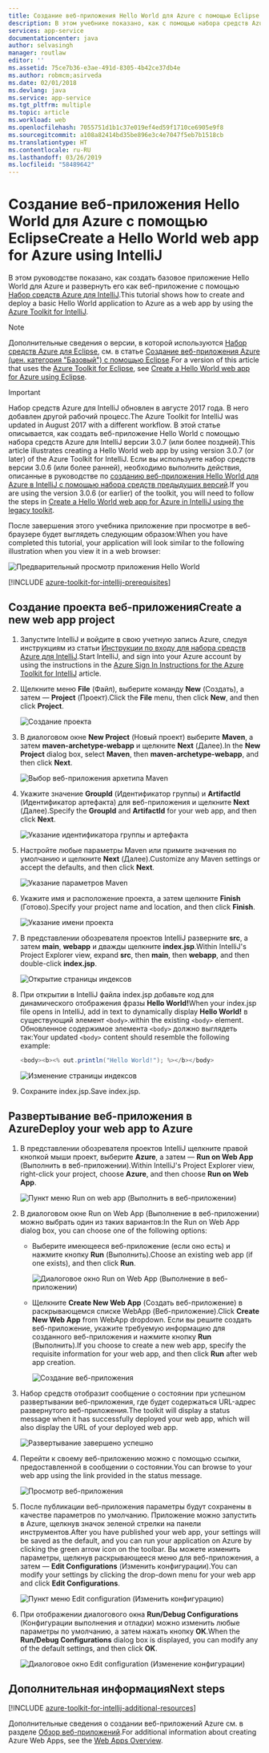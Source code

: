 ```yaml
---
title: Создание веб-приложения Hello World для Azure с помощью Eclipse
description: В этом учебнике показано, как с помощью набора средств Azure для IntelliJ создать веб-приложение Hello World для Azure.
services: app-service
documentationcenter: java
author: selvasingh
manager: routlaw
editor: ''
ms.assetid: 75ce7b36-e3ae-491d-8305-4b42ce37db4e
ms.author: robmcm;asirveda
ms.date: 02/01/2018
ms.devlang: java
ms.service: app-service
ms.tgt_pltfrm: multiple
ms.topic: article
ms.workload: web
ms.openlocfilehash: 7055751d1b1c37e019ef4ed59f1710ce6905e9f8
ms.sourcegitcommit: a108a82414bd35be896e3c4e7047f5eb7b1518cb
ms.translationtype: HT
ms.contentlocale: ru-RU
ms.lasthandoff: 03/26/2019
ms.locfileid: "58489642"
---
```

# <a name="create-a-hello-world-web-app-for-azure-using-intellij"></a><span data-ttu-id="7188f-103">Создание веб-приложения Hello World для Azure с помощью Eclipse</span><span class="sxs-lookup"><span data-stu-id="7188f-103">Create a Hello World web app for Azure using IntelliJ</span></span>

<span data-ttu-id="7188f-104">В этом руководстве показано, как создать базовое приложение Hello World для Azure и развернуть его как веб-приложение с помощью [Набор средств Azure для IntelliJ].</span><span class="sxs-lookup"><span data-stu-id="7188f-104">This tutorial shows how to create and deploy a basic Hello World application to Azure as a web app by using the [Azure Toolkit for IntelliJ].</span></span>

> [!NOTE]
>
> <span data-ttu-id="7188f-105">Дополнительные сведения о версии, в которой используются [Набор средств Azure для Eclipse], см. в статье [Создание веб-приложения Azure (цен. категория "Базовый") с помощью Eclipse][eclipse-hello-world].</span><span class="sxs-lookup"><span data-stu-id="7188f-105">For a version of this article that uses the [Azure Toolkit for Eclipse], see [Create a Hello World web app for Azure using Eclipse][eclipse-hello-world].</span></span>
>

> [!IMPORTANT]
> 
> <span data-ttu-id="7188f-106">Набор средств Azure для IntelliJ обновлен в августе 2017 года. В него добавлен другой рабочий процесс.</span><span class="sxs-lookup"><span data-stu-id="7188f-106">The Azure Toolkit for IntelliJ was updated in August 2017 with a different workflow.</span></span> <span data-ttu-id="7188f-107">В этой статье описывается, как создать веб-приложение Hello World с помощью набора средств Azure для IntelliJ версии 3.0.7 (или более поздней).</span><span class="sxs-lookup"><span data-stu-id="7188f-107">This article illustrates creating a Hello World web app by using version 3.0.7 (or later) of the Azure Toolkit for IntelliJ.</span></span> <span data-ttu-id="7188f-108">Если вы используете набор средств версии 3.0.6 (или более ранней), необходимо выполнить действия, описанные в руководстве по [созданию веб-приложения Hello World для Azure в IntelliJ с помощью набора средств предыдущих версий][Legacy Version].</span><span class="sxs-lookup"><span data-stu-id="7188f-108">If you are using the version 3.0.6 (or earlier) of the toolkit, you will need to follow the steps in [Create a Hello World web app for Azure in IntelliJ using the legacy toolkit][Legacy Version].</span></span>
> 

<span data-ttu-id="7188f-109">После завершения этого учебника приложение при просмотре в веб-браузере будет выглядеть следующим образом:</span><span class="sxs-lookup"><span data-stu-id="7188f-109">When you have completed this tutorial, your application will look similar to the following illustration when you view it in a web browser:</span></span>

![Предварительный просмотр приложения Hello World][browse-web-app]

[!INCLUDE [azure-toolkit-for-intellij-prerequisites](../includes/azure-toolkit-for-intellij-prerequisites.md)]

## <a name="create-a-new-web-app-project"></a><span data-ttu-id="7188f-111">Создание проекта веб-приложения</span><span class="sxs-lookup"><span data-stu-id="7188f-111">Create a new web app project</span></span>

1. <span data-ttu-id="7188f-112">Запустите IntelliJ и войдите в свою учетную запись Azure, следуя инструкциям из статьи [Инструкции по входу для набора средств Azure для IntelliJ][intelliJ-sign-in-instructions].</span><span class="sxs-lookup"><span data-stu-id="7188f-112">Start IntelliJ, and sign into your Azure account by using the instructions in the [Azure Sign In Instructions for the Azure Toolkit for IntelliJ][intelliJ-sign-in-instructions] article.</span></span>

1. <span data-ttu-id="7188f-113">Щелкните меню **File** (Файл), выберите команду **New** (Создать), а затем — **Project** (Проект).</span><span class="sxs-lookup"><span data-stu-id="7188f-113">Click the **File** menu, then click **New**, and then click **Project**.</span></span>
   
   ![Создание проекта][file-new-project]

1. <span data-ttu-id="7188f-115">В диалоговом окне **New Project** (Новый проект) выберите **Maven**, а затем **maven-archetype-webapp** и щелкните **Next** (Далее).</span><span class="sxs-lookup"><span data-stu-id="7188f-115">In the **New Project** dialog box, select **Maven**, then **maven-archetype-webapp**, and then click **Next**.</span></span>
   
   ![Выбор веб-приложения архетипа Maven][maven-archetype-webapp]
   
1. <span data-ttu-id="7188f-117">Укажите значение **GroupId** (Идентификатор группы) и **ArtifactId** (Идентификатор артефакта) для веб-приложения и щелкните **Next** (Далее).</span><span class="sxs-lookup"><span data-stu-id="7188f-117">Specify the **GroupId** and **ArtifactId** for your web app, and then click **Next**.</span></span>
   
   ![Указание идентификатора группы и артефакта][groupid-and-artifactid]

1. <span data-ttu-id="7188f-119">Настройте любые параметры Maven или примите значения по умолчанию и щелкните **Next** (Далее).</span><span class="sxs-lookup"><span data-stu-id="7188f-119">Customize any Maven settings or accept the defaults, and then click **Next**.</span></span>
   
   ![Указание параметров Maven][maven-options]

1. <span data-ttu-id="7188f-121">Укажите имя и расположение проекта, а затем щелкните **Finish** (Готово).</span><span class="sxs-lookup"><span data-stu-id="7188f-121">Specify your project name and location, and then click **Finish**.</span></span>
   
   ![Указание имени проекта][project-name]

1. <span data-ttu-id="7188f-123">В представлении обозревателя проектов IntelliJ разверните **src**, а затем **main**, **webapp** и дважды щелкните **index.jsp**.</span><span class="sxs-lookup"><span data-stu-id="7188f-123">Within IntelliJ's Project Explorer view, expand **src**, then **main**, then **webapp**, and then double-click **index.jsp**.</span></span>
   
   ![Открытие страницы индексов][open-index-page]

1. <span data-ttu-id="7188f-125">При открытии в IntelliJ файла index.jsp добавьте код для динамического отображения фразы **Hello World!**</span><span class="sxs-lookup"><span data-stu-id="7188f-125">When your index.jsp file opens in IntelliJ, add in text to dynamically display **Hello World!**</span></span> <span data-ttu-id="7188f-126">в существующий элемент `<body>`.</span><span class="sxs-lookup"><span data-stu-id="7188f-126">within the existing `<body>` element.</span></span> <span data-ttu-id="7188f-127">Обновленное содержимое элемента `<body>` должно выглядеть так:</span><span class="sxs-lookup"><span data-stu-id="7188f-127">Your updated `<body>` content should resemble the following example:</span></span>
   
   ```java
   <body><b><% out.println("Hello World!"); %></b></body>
   ``` 

   ![Изменение страницы индексов][edit-index-page]

1. <span data-ttu-id="7188f-129">Сохраните index.jsp.</span><span class="sxs-lookup"><span data-stu-id="7188f-129">Save index.jsp.</span></span>

## <a name="deploy-your-web-app-to-azure"></a><span data-ttu-id="7188f-130">Развертывание веб-приложения в Azure</span><span class="sxs-lookup"><span data-stu-id="7188f-130">Deploy your web app to Azure</span></span>

1. <span data-ttu-id="7188f-131">В представлении обозревателя проектов IntelliJ щелкните правой кнопкой мыши проект, выберите **Azure**, а затем — **Run on Web App** (Выполнить в веб-приложении).</span><span class="sxs-lookup"><span data-stu-id="7188f-131">Within IntelliJ's Project Explorer view, right-click your project, choose **Azure**, and then choose **Run on Web App**.</span></span>
   
   ![Пункт меню Run on web app (Выполнить в веб-приложении)][run-on-web-app-menu]

1. <span data-ttu-id="7188f-133">В диалоговом окне Run on Web App (Выполнение в веб-приложении) можно выбрать один из таких вариантов:</span><span class="sxs-lookup"><span data-stu-id="7188f-133">In the Run on Web App dialog box, you can choose one of the following options:</span></span>

   * <span data-ttu-id="7188f-134">Выберите имеющееся веб-приложение (если оно есть) и нажмите кнопку **Run** (Выполнить).</span><span class="sxs-lookup"><span data-stu-id="7188f-134">Choose an existing web app (if one exists), and then click **Run**.</span></span>

      ![Диалоговое окно Run on Web App (Выполнение в веб-приложении)][run-on-web-app-dialog]

   * <span data-ttu-id="7188f-136">Щелкните **Create New Web App** (Создать веб-приложение) в раскрывающемся списке WebApp (Веб-приложение).</span><span class="sxs-lookup"><span data-stu-id="7188f-136">Click **Create New Web App** from WebApp dropdown.</span></span> <span data-ttu-id="7188f-137">Если вы решите создать веб-приложение, укажите требуемую информацию для созданного веб-приложения и нажмите кнопку **Run** (Выполнить).</span><span class="sxs-lookup"><span data-stu-id="7188f-137">If you choose to create a new web app, specify the requisite information for your web app, and then click **Run** after web app creation.</span></span>

      ![Создание веб-приложения][create-new-web-app-dialog]

1. <span data-ttu-id="7188f-139">Набор средств отобразит сообщение о состоянии при успешном развертывании веб-приложения, где будет содержаться URL-адрес развернутого веб-приложения.</span><span class="sxs-lookup"><span data-stu-id="7188f-139">The toolkit will display a status message when it has successfully deployed your web app, which will also display the URL of your deployed web app.</span></span>

   ![Развертывание завершено успешно][successfully-deployed]

1. <span data-ttu-id="7188f-141">Перейти к своему веб-приложению можно с помощью ссылки, предоставленной в сообщении о состоянии.</span><span class="sxs-lookup"><span data-stu-id="7188f-141">You can browse to your web app using the link provided in the status message.</span></span>

   ![Просмотр веб-приложения][browse-web-app]

1. <span data-ttu-id="7188f-143">После публикации веб-приложения параметры будут сохранены в качестве параметров по умолчанию. Приложение можно запустить в Azure, щелкнув значок зеленой стрелки на панели инструментов.</span><span class="sxs-lookup"><span data-stu-id="7188f-143">After you have published your web app, your settings will be saved as the default, and you can run your application on Azure by clicking the green arrow icon on the toolbar.</span></span> <span data-ttu-id="7188f-144">Вы можете изменить параметры, щелкнув раскрывающееся меню для веб-приложения, а затем — **Edit Configurations** (Изменить конфигурации).</span><span class="sxs-lookup"><span data-stu-id="7188f-144">You can modify your settings by clicking the drop-down menu for your web app and click **Edit Configurations**.</span></span>

   ![Пункт меню Edit configuration (Изменить конфигурацию)][edit-configuration-menu]

1. <span data-ttu-id="7188f-146">При отображении диалогового окна **Run/Debug Configurations** (Конфигурации выполнения и отладки) можно изменить любые параметры по умолчанию, а затем нажать кнопку **ОК**.</span><span class="sxs-lookup"><span data-stu-id="7188f-146">When the **Run/Debug Configurations** dialog box is displayed, you can modify any of the default settings, and then click **OK**.</span></span>

   ![Диалоговое окно Edit configuration (Изменение конфигурации)][edit-configuration-dialog]

## <a name="next-steps"></a><span data-ttu-id="7188f-148">Дополнительная информация</span><span class="sxs-lookup"><span data-stu-id="7188f-148">Next steps</span></span>

[!INCLUDE [azure-toolkit-for-intellij-additional-resources](../includes/azure-toolkit-for-intellij-additional-resources.md)]

<span data-ttu-id="7188f-149">Дополнительные сведения о создании веб-приложений Azure см. в разделе [Обзор веб-приложений].</span><span class="sxs-lookup"><span data-stu-id="7188f-149">For additional information about creating Azure Web Apps, see the [Web Apps Overview].</span></span>

<!-- URL List -->

[Набор средств Azure для IntelliJ]: azure-toolkit-for-intellij.md
[Azure Toolkit for IntelliJ]: azure-toolkit-for-intellij.md
[Набор средств Azure для Eclipse]: ../eclipse/azure-toolkit-for-eclipse.md
[Azure Toolkit for Eclipse]: ../eclipse/azure-toolkit-for-eclipse.md
[eclipse-hello-world]: ../eclipse/azure-toolkit-for-eclipse-create-hello-world-web-app.md
[Обзор веб-приложений]: /azure/app-service/app-service-web-overview
[Web Apps Overview]: /azure/app-service/app-service-web-overview
[Apache Tomcat]: http://tomcat.apache.org/
[Jetty]: http://www.eclipse.org/jetty/
[Legacy Version]: azure-toolkit-for-intellij-create-hello-world-web-app-legacy-version.md
[intelliJ-sign-in-instructions]: azure-toolkit-for-intellij-sign-in-instructions.md

<!-- IMG List -->

[file-new-project]: ./media/azure-toolkit-for-intellij-create-hello-world-web-app/file-new-project.png
[maven-archetype-webapp]: ./media/azure-toolkit-for-intellij-create-hello-world-web-app/maven-archetype-webapp.png
[groupid-and-artifactid]: ./media/azure-toolkit-for-intellij-create-hello-world-web-app/groupid-and-artifactid.png
[maven-options]: ./media/azure-toolkit-for-intellij-create-hello-world-web-app/maven-options.png
[project-name]: ./media/azure-toolkit-for-intellij-create-hello-world-web-app/project-name.png
[open-index-page]: ./media/azure-toolkit-for-intellij-create-hello-world-web-app/open-index-page.png
[edit-index-page]: ./media/azure-toolkit-for-intellij-create-hello-world-web-app/edit-index-page.png
[run-on-web-app-menu]: ./media/azure-toolkit-for-intellij-create-hello-world-web-app/run-on-web-app-menu.png
[run-on-web-app-dialog]: ./media/azure-toolkit-for-intellij-create-hello-world-web-app/run-on-web-app-dialog.png
[create-new-web-app-dialog]: ./media/azure-toolkit-for-intellij-create-hello-world-web-app/create-new-web-app-dialog.png
[successfully-deployed]: ./media/azure-toolkit-for-intellij-create-hello-world-web-app/successfully-deployed.png
[browse-web-app]: ./media/azure-toolkit-for-intellij-create-hello-world-web-app/browse-web-app.png
[edit-configuration-menu]: ./media/azure-toolkit-for-intellij-create-hello-world-web-app/edit-configuration-menu.png
[edit-configuration-dialog]: ./media/azure-toolkit-for-intellij-create-hello-world-web-app/edit-configuration-dialog.png

